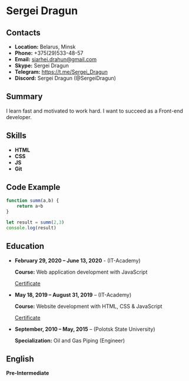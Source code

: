 # Sergei Dragun


## Contacts


* __Location:__ Belarus, Minsk
* __Phone:__ +375(29)533-48-57
* __Email:__ siarhei.drahun@gmail.com
* __Skype:__ Sergei Dragun
* __Telegram:__ https://t.me/Sergei_Dragun
* __Discord:__ Sergei Dragun (@SergeiDragun)


## Summary
I learn fast and motivated to work hard. I want to succeed as a Front-end developer.

## Skills

* __HTML__
* __CSS__
* __JS__
* __Git__


## Code Example

``` javascript
function summ(a,b) {
    return a+b
}

let result = summ(2,3)
console.log(result)
```

## Education

* __February 29, 2020 – June 13, 2020__ - (IT-Academy)

  __Course:__ Web application development with JavaScript

  [Certificate](https://drive.google.com/file/d/1dkTqyi3nP-wpVY1uPOAEco9A_Q1_ARfZ/view)

* __May 18, 2019 – August 31, 2019__ – (IT-Academy)

  __Course:__ Website development with HTML, CSS & JavaScript

  [Certificate](https://drive.google.com/file/d/1wltCqks7S1Qu7l7qY_CCTV3puxsubiTr/view)

* __September, 2010 – May, 2015__ – (Polotsk State University)

  __Specialization:__ Oil and Gas Piping (Engineer)

## English

__Pre-Intermediate__